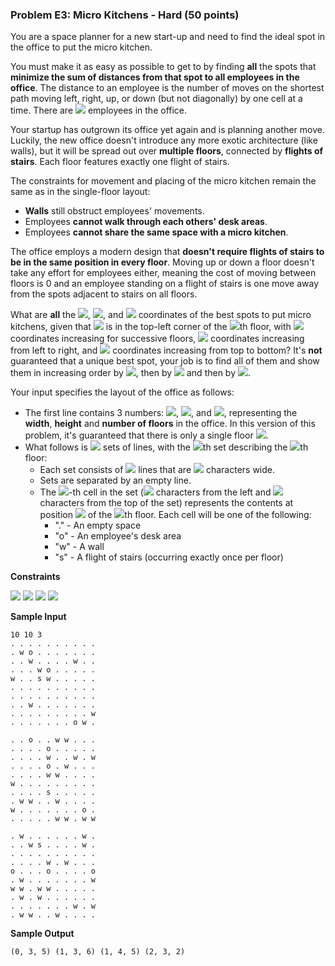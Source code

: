 ### Problem E3: Micro Kitchens - Hard (50 points)
You are a space planner for a new start-up and need to find the ideal spot in the office to put the micro kitchen.

You must make it as easy as possible to get to by finding **all** the spots that **minimize the sum of distances from that spot to all employees in the office**. The distance to an employee is the number of moves on the shortest path moving left, right, up, or down (but not diagonally) by one cell at a time. There are <img src="https://latex.codecogs.com/png.latex?E"> employees in the office.

Your startup has outgrown its office yet again and is planning another move. Luckily, the new office doesn't introduce any more exotic architecture (like walls), but it will be spread out over **multiple floors**, connected by **flights of stairs**. Each floor features exactly one flight of stairs.

The constraints for movement and placing of the micro kitchen remain the same as in the single-floor layout:
* **Walls** still obstruct employees' movements.
* Employees **cannot walk through each others' desk areas**.
* Employees **cannot share the same space with a micro kitchen**.

The office employs a modern design that **doesn't require flights of stairs to be in the same position in every floor**. Moving up or down a floor doesn't take any effort for employees either, meaning the cost of moving between floors is 0 and an employee standing on a flight of stairs is one move away from the spots adjacent to stairs on all floors.

What are **all** the <img src="https://latex.codecogs.com/png.latex?F">, <img src="https://latex.codecogs.com/png.latex?X">, and <img src="https://latex.codecogs.com/png.latex?Y"> coordinates of the best spots to put micro kitchens, given that <img src="https://latex.codecogs.com/png.latex?\(0,0,0\)"> is in the top-left corner of the <img src="https://latex.codecogs.com/png.latex?0">th floor, with <img src="https://latex.codecogs.com/png.latex?F"> coordinates increasing for successive floors, <img src="https://latex.codecogs.com/png.latex?X"> coordinates increasing from left to right, and <img src="https://latex.codecogs.com/png.latex?Y"> coordinates increasing from top to bottom? It's **not** guaranteed that a unique best spot, your job is to find all of them and show them in increasing order by <img src="https://latex.codecogs.com/png.latex?F">, then by <img src="https://latex.codecogs.com/png.latex?X"> and then by <img src="https://latex.codecogs.com/png.latex?Y">.

Your input specifies the layout of the office as follows:
* The first line contains 3 numbers: <img src="https://latex.codecogs.com/png.latex?W">, <img src="https://latex.codecogs.com/png.latex?H">, and <img src="https://latex.codecogs.com/png.latex?N">, representing the **width**, **height** and **number of floors** in the office. In this version of this problem, it's guaranteed that there is only a single floor <img src="https://latex.codecogs.com/png.latex?\(N=1\)">.
* What follows is <img src="https://latex.codecogs.com/png.latex?N"> sets of lines, with the <img src="https://latex.codecogs.com/png.latex?i">th set describing the <img src="https://latex.codecogs.com/png.latex?i">th floor:
  * Each set consists of <img src="https://latex.codecogs.com/png.latex?H"> lines that are <img src="https://latex.codecogs.com/png.latex?W"> characters wide.
  * Sets are separated by an empty line.
  * The <img src="https://latex.codecogs.com/png.latex?\(j,k\)">-th cell in the set (<img src="https://latex.codecogs.com/png.latex?j"> characters from the left and <img src="https://latex.codecogs.com/png.latex?k"> characters from the top of the set) represents the contents at position <img src="https://latex.codecogs.com/png.latex?\(j,k\)"> of the <img src="https://latex.codecogs.com/png.latex?i">th floor. Each cell will be one of the following:
    * "." - An empty space
    * "o" - An employee's desk area
    * "w" - A wall
    * "s" - A flight of stairs (occurring exactly once per floor)
    
**Constraints**

<img src="https://latex.codecogs.com/png.latex?1\leq\text{}W\leq50">
<img src="https://latex.codecogs.com/png.latex?1\leq\text{}H\leq50">
<img src="https://latex.codecogs.com/png.latex?1\leq\text{}N\leq10">
<img src="https://latex.codecogs.com/png.latex?1\leq\text{}E\leq50">

**Sample Input**
```
10 10 3
. . . . . . . . . .
. w o . . . . . . .
. . w . . . . w . .
. . . w o . . . . .
w . . s w . . . . .
. . . . . . . . . .
. . . . . . . . . .
. . w . . . . . . .
. . . . . . . . . w
. . . . . . . o w .

. . o . . w w . . .
. . . . o . . . . .
. . . . w . . w . w
. . . . o . w . . .
. . . . w w . . . .
w . . . . . . . . .
. . . . s . . . . .
. w w . . w . . . .
w . . . . . . . o .
. . . . . w w . w w

. w . . . . . . w .
. . w s . . . . w .
. . . . . . . . . .
. . . . w . w . . .
o . . . o . . . . o
. w . . . . . . . w
w w . w w . . . . .
. w . w . . . . . .
. . . . . . . w . w
. w w . . w . . . .
```
**Sample Output**
```
(0, 3, 5) (1, 3, 6) (1, 4, 5) (2, 3, 2)
```